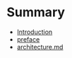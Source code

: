 # Summary

* [Introduction](README.md)
* [preface](introduction.md)
* [architecture.md](architecturemd.md)

